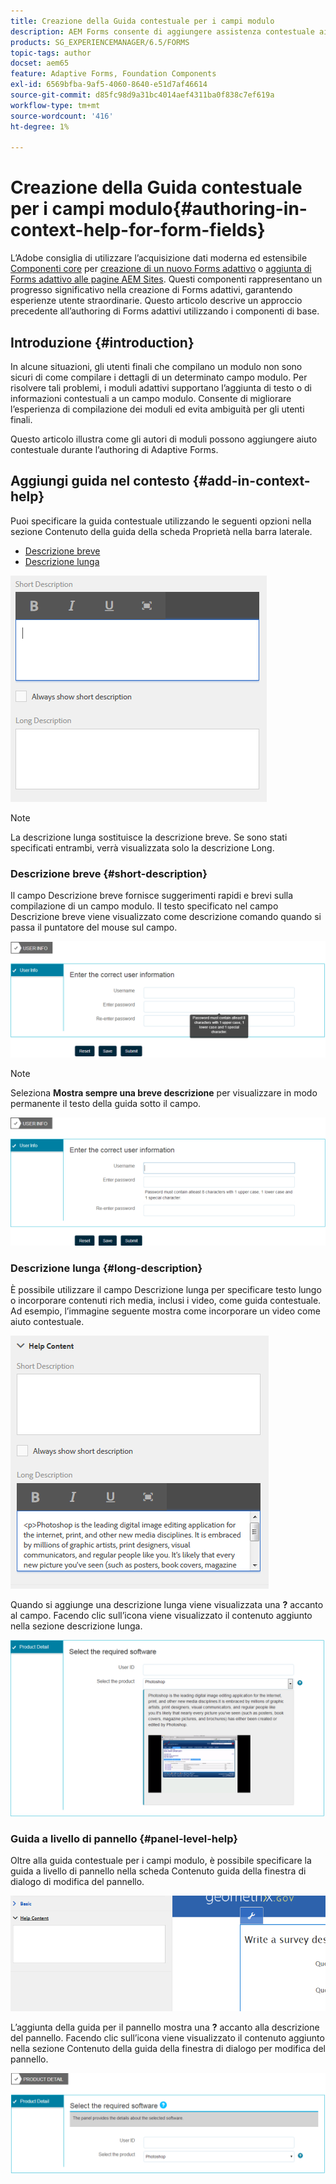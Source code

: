 ```yaml
---
title: Creazione della Guida contestuale per i campi modulo
description: AEM Forms consente di aggiungere assistenza contestuale ai campi e ai pannelli dei moduli adattivi, come testo o contenuti multimediali avanzati, inclusi i video.
products: SG_EXPERIENCEMANAGER/6.5/FORMS
topic-tags: author
docset: aem65
feature: Adaptive Forms, Foundation Components
exl-id: 6569bfba-9af5-4060-8640-e51d7af46614
source-git-commit: d85fc98d9a31bc4014aef4311ba0f838c7ef619a
workflow-type: tm+mt
source-wordcount: '416'
ht-degree: 1%

---
```


# Creazione della Guida contestuale per i campi modulo{#authoring-in-context-help-for-form-fields}

<span class="preview"> L’Adobe consiglia di utilizzare l’acquisizione dati moderna ed estensibile [Componenti core](https://experienceleague.adobe.com/docs/experience-manager-core-components/using/adaptive-forms/introduction.html?lang=it) per [creazione di un nuovo Forms adattivo](/help/forms/using/create-an-adaptive-form-core-components.md) o [aggiunta di Forms adattivo alle pagine AEM Sites](/help/forms/using/create-or-add-an-adaptive-form-to-aem-sites-page.md). Questi componenti rappresentano un progresso significativo nella creazione di Forms adattivi, garantendo esperienze utente straordinarie. Questo articolo descrive un approccio precedente all’authoring di Forms adattivi utilizzando i componenti di base. </span>

## Introduzione {#introduction}

In alcune situazioni, gli utenti finali che compilano un modulo non sono sicuri di come compilare i dettagli di un determinato campo modulo. Per risolvere tali problemi, i moduli adattivi supportano l’aggiunta di testo o di informazioni contestuali a un campo modulo. Consente di migliorare l’esperienza di compilazione dei moduli ed evita ambiguità per gli utenti finali.

Questo articolo illustra come gli autori di moduli possono aggiungere aiuto contestuale durante l’authoring di Adaptive Forms.

## Aggiungi guida nel contesto {#add-in-context-help}

Puoi specificare la guida contestuale utilizzando le seguenti opzioni nella sezione Contenuto della guida della scheda Proprietà nella barra laterale.

* [Descrizione breve](../../forms/using/authoring-in-field-help.md#p-short-description-p)
* [Descrizione lunga](../../forms/using/authoring-in-field-help.md#p-long-description-p)

![Guida contestuale per i campi modulo](assets/descriptions.png)

>[!NOTE]
>
>La descrizione lunga sostituisce la descrizione breve. Se sono stati specificati entrambi, verrà visualizzata solo la descrizione Long.

### Descrizione breve {#short-description}

Il campo Descrizione breve fornisce suggerimenti rapidi e brevi sulla compilazione di un campo modulo. Il testo specificato nel campo Descrizione breve viene visualizzato come descrizione comando quando si passa il puntatore del mouse sul campo.

![Breve descrizione per l&#39;aggiunta della guida contestuale per i campi modulo](assets/tooltip.png)

>[!NOTE]
>
>Seleziona **Mostra sempre una breve descrizione** per visualizzare in modo permanente il testo della guida sotto il campo.

![Guida contestuale breve permanente sotto il campo](assets/short1.png)

### Descrizione lunga {#long-description}

È possibile utilizzare il campo Descrizione lunga per specificare testo lungo o incorporare contenuti rich media, inclusi i video, come guida contestuale. Ad esempio, l’immagine seguente mostra come incorporare un video come aiuto contestuale.

![Aggiunta di rich media come guida contestuale per i campi modulo](assets/long-descriptions.png)

Quando si aggiunge una descrizione lunga viene visualizzata una **?** accanto al campo. Facendo clic sull’icona viene visualizzato il contenuto aggiunto nella sezione descrizione lunga.

![Esempio di aiuto contestuale per rich media](assets/photoshop.png)

### Guida a livello di pannello {#panel-level-help}

Oltre alla guida contestuale per i campi modulo, è possibile specificare la guida a livello di pannello nella scheda Contenuto guida della finestra di dialogo di modifica del pannello.

![Aggiunta di informazioni della Guida contestuale a un pannello modulo](assets/panel-level-help.png)

L’aggiunta della guida per il pannello mostra una **?** accanto alla descrizione del pannello. Facendo clic sull’icona viene visualizzato il contenuto aggiunto nella sezione Contenuto della guida della finestra di dialogo per modifica del pannello.

![Esempio di guida contestuale a livello di pannello modulo](assets/photoshop-1.png)
